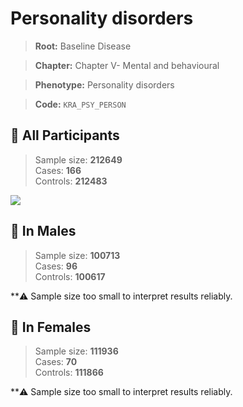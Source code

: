 # Personality disorders

> **Root:** Baseline Disease  

> **Chapter:** Chapter V- Mental and behavioural  

> **Phenotype:** Personality disorders  

> **Code:** `KRA_PSY_PERSON`

## 🧪 All Participants  
> Sample size: **212649**  
> Cases: **166**  
> Controls: **212483**
<img src="/Disease/Figures/ALL/Incidence/KRA_PSY_PERSON.png"/>
<CsvTable src="/Disease/Data/ALL/Incidence/COX_KRA_PSY_PERSON.csv" label="🔍 View full results" />

## 👨 In Males  
> Sample size: **100713**  
> Cases: **96**  
> Controls: **100617**

**⚠️ Sample size too small to interpret results reliably.


## 👩 In Females  
> Sample size: **111936**  
> Cases: **70**  
> Controls: **111866**

**⚠️ Sample size too small to interpret results reliably.

